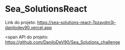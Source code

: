 # Sea_SolutionsReact


<span> Link do projeto: https://sea-solutions-react-7pzaydm3j-danilodev90.vercel.app   </span> <br>

<span API do projeto:   https://github.com/DaniloDeV90/Sea_Solutions_challenge  </span>
